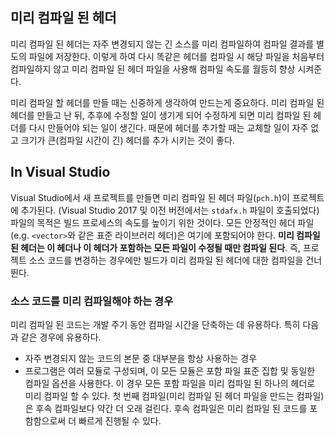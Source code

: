 ## 미리 컴파일 된 헤더

미리 컴파일 된 헤더는 자주 변경되지 않는 긴 소스를 미리 컴파일하여 컴파일 결과를 별도의 파일에 저장한다. 이렇게 하여 다시 똑같은 헤더를 컴파일 시 해당 파일을 처음부터 컴파일하지 않고 미리 컴파일 된 헤더 파일을 사용해 컴파일 속도를 월등히 향상 시켜준다.

미리 컴파일 할 헤더를 만들 때는 신중하게 생각하여 만드는게 중요하다.
미리 컴파일 된 헤더를 만들고 난 뒤, 추후에 수정할 일이 생기게 되어 수정하게 되면 미리 컴파일 된 헤더를 다시 만들어야 되는 일이 생긴다.
때문에 헤더를 추가할 때는 교체할 일이 자주 없고 크기가 큰(컴파일 시간이 긴) 헤더를 추가 시키는 것이 좋다.

## In Visual Studio

Visual Studio에서 새 프로젝트를 만들면 미리 컴파일 된 헤더 파일(`pch.h`)이 프로젝트에 추가된다. (Visual Studio 2017 및 이전 버전에서는 `stdafx.h` 파일이 호출되었다)
파일의 목적은 빌드 프로세스의 속도를 높이기 위한 것이다. 모든 안정적인 헤더 파일(e.g. `<vector>`와 같은 표준 라이브러리 헤더)은 여기에 포함되어야 한다.
**미리 컴파일된 헤더는 이 헤더나 이 헤더가 포함하는 모든 파일이 수정될 때만 컴파일 된다**. 즉, 프로젝트 소스 코드를 변경하는 경우에만 빌드가 미리 컴파일 된 헤더에 대한 컴파일을 건너뛴다.

### 소스 코드를 미리 컴파일해야 하는 경우
미리 컴파일 된 코드는 개발 주기 동안 컴파일 시간을 단축하는 데 유용하다. 특히 다음과 같은 경우에 유용하다.
- 자주 변경되지 않는 코드의 본문 중 대부분을 항상 사용하는 경우
- 프로그램은 여러 모듈로 구성되며, 이 모든 모듈은 포함 파일 표준 집합 및 동일한 컴파일 옵션을 사용한다. 이 경우 모든 포함 파일을 미리 컴파일 된 하나의 헤더로 미리 컴파일 할 수 있다.
첫 번째 컴파일(미리 컴파일 된 헤더 파일을 만드는 컴파일)은 후속 컴파일보다 약간 더 오래 걸린다. 후속 컴파일은 미리 컴파일 된 코드를 포함함으로써 더 빠르게 진행될 수 있다.
